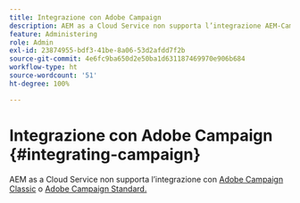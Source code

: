 ```yaml
---
title: Integrazione con Adobe Campaign
description: AEM as a Cloud Service non supporta l’integrazione AEM-Campaign.
feature: Administering
role: Admin
exl-id: 23874955-bdf3-41be-8a06-53d2afdd7f2b
source-git-commit: 4e6fc9ba650d2e50ba1d631187469970e906b684
workflow-type: ht
source-wordcount: '51'
ht-degree: 100%

---
```



# Integrazione con Adobe Campaign  {#integrating-campaign}

AEM as a Cloud Service non supporta l’integrazione con [Adobe Campaign Classic](https://experienceleague.adobe.com/docs/experience-manager-65/administering/integration/campaignonpremise.html?lang=it) o [Adobe Campaign Standard.](https://experienceleague.adobe.com/docs/experience-manager-65/administering/integration/campaignstandard.html?lang=it)

